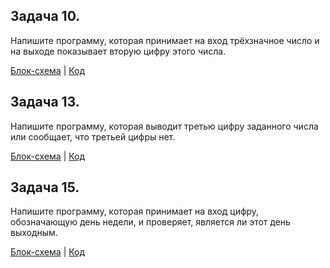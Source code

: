 ## Задача 10. 
Напишите программу, которая принимает на вход трёхзначное число и на выходе показывает вторую цифру этого числа.

[Блок-схема](Task2/diagram.drawio.png) | [Код](Task2/Program.cs)

## Задача 13. 
Напишите программу, которая выводит третью цифру заданного числа или сообщает, что третьей цифры нет.

[Блок-схема](Task4/diagram.drawio.png) | [Код](Task4/Program.cs)

## Задача 15. 
Напишите программу, которая принимает на вход цифру, обозначающую день недели, и проверяет, является ли этот день выходным.

[Блок-схема](Task6/diagram.drawio.png) | [Код](Task6/Program.cs)